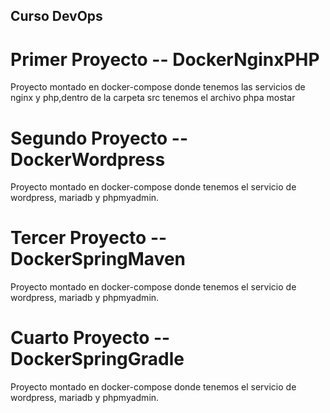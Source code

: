 ## Curso DevOps

# Primer Proyecto -- DockerNginxPHP

Proyecto montado en docker-compose donde tenemos las servicios de nginx y php,dentro de la carpeta src tenemos el archivo phpa mostar

# Segundo Proyecto -- DockerWordpress

Proyecto montado en docker-compose donde tenemos el servicio de wordpress, mariadb y phpmyadmin.


# Tercer  Proyecto -- DockerSpringMaven

Proyecto montado en docker-compose donde tenemos el servicio de wordpress, mariadb y phpmyadmin.

# Cuarto Proyecto -- DockerSpringGradle

Proyecto montado en docker-compose donde tenemos el servicio de wordpress, mariadb y phpmyadmin.

